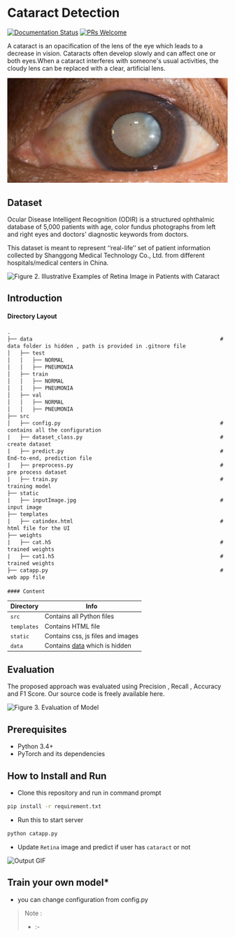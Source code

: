 # Cataract Detection
[![Documentation Status](https://readthedocs.org/projects/fairscale/badge/?version=latest)](https://fairscale.readthedocs.io/en/latest/?badge=latest) [![PRs Welcome](https://img.shields.io/badge/PRs-welcome-brightgreen.svg)](https://github.com/facebookresearch/fairscale/blob/master/CONTRIBUTING.md)

A cataract is an opacification of the lens of the eye which leads to a decrease in vision. Cataracts often develop slowly and can affect one or both eyes.When a cataract 
interferes with someone's usual activities, the cloudy lens can be replaced with a clear, artificial lens.

<img src="readme_images/fig1.jpg" alt="Figure 1.  Cataract/Normal " width="" height="">

## Dataset 
Ocular Disease Intelligent Recognition (ODIR) is a structured ophthalmic database of 5,000 patients with age, color fundus photographs from left and right eyes and doctors' diagnostic keywords from doctors.

This dataset is meant to represent ‘‘real-life’’ set of patient information collected by Shanggong Medical Technology Co., Ltd. from different hospitals/medical centers in China.

<img src="readme_images/fig2.jpg" alt="Figure 2. Illustrative Examples of Retina Image in Patients with Cataract" width="" height="">

## Introduction

#### Directory Layout 
    .
    ├── data                                                            # data folder is hidden , path is provided in .gitnore file
    │   ├── test
    │   │   ├── NORMAL
    │   │   ├── PNEUMONIA
    │   ├── train
    │   │   ├── NORMAL
    │   │   ├── PNEUMONIA
    │   ├── val
    │   │   ├── NORMAL
    │   │   ├── PNEUMONIA
    ├── src
    │   ├── config.py                                                   # contains all the configuration
    |   ├── dataset_class.py                                            # create dataset
    |   ├── predict.py                                                  # End-to-end, prediction file
    |   ├── preprocess.py                                               # pre process dataset
    |   ├── train.py                                                    # training model 
    ├── static
    |   ├── inputImage.jpg                                              # input image
    ├── templates
    |   ├── catindex.html                                               # html file for the UI
    ├── weights
    |   ├── cat.h5                                                      # trained weights
    |   ├── cat1.h5                                                     # trained weights
    ├── catapp.py                                                       # web app file
    
    #### Content
| Directory | Info |
|-----------|--------------|
| `src` | Contains all Python files |
| `templates` | Contains HTML file |
| `static` | Contains css, js files and images  |
| `data` | Contains [data](https://www.kaggle.com/andrewmvd/ocular-disease-recognition-odir5k) which is hidden  |

## Evaluation 
The proposed approach was evaluated using Precision , Recall , Accuracy and F1 Score. Our source code is freely available here.

<img src="readme_images/fig3.jpg" alt="Figure 3. Evaluation of Model " width="" height="">

## Prerequisites
* Python 3.4+
* PyTorch and its dependencies

## How to Install and Run
* Clone this repository and run in command prompt
```bash
pip install -r requirement.txt
``` 
* Run this to start server
```bash
python catapp.py
``` 
* Update `Retina` image and predict if user has `cataract` or not

<img src="out.gif" alt=" Output GIF " width="" height="">

## Train your own model*
* you can change configuration from config.py

> Note :
> * :- 
